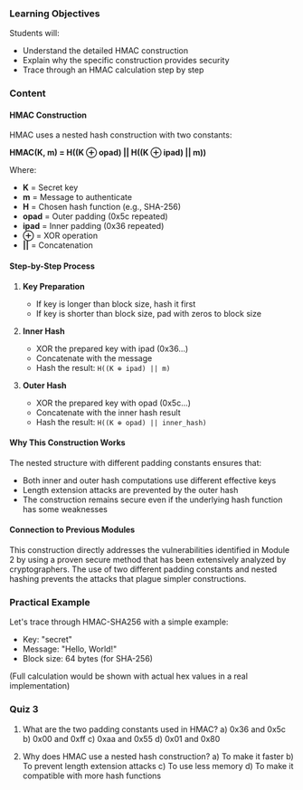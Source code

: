 ### Learning Objectives
Students will:
- Understand the detailed HMAC construction
- Explain why the specific construction provides security
- Trace through an HMAC calculation step by step

### Content

#### HMAC Construction
HMAC uses a nested hash construction with two constants:

**HMAC(K, m) = H((K ⊕ opad) || H((K ⊕ ipad) || m))**

Where:
- **K** = Secret key
- **m** = Message to authenticate
- **H** = Chosen hash function (e.g., SHA-256)
- **opad** = Outer padding (0x5c repeated)
- **ipad** = Inner padding (0x36 repeated)
- **⊕** = XOR operation
- **||** = Concatenation

#### Step-by-Step Process

1. **Key Preparation**
   - If key is longer than block size, hash it first
   - If key is shorter than block size, pad with zeros to block size

2. **Inner Hash**
   - XOR the prepared key with ipad (0x36...)
   - Concatenate with the message
   - Hash the result: `H((K ⊕ ipad) || m)`

3. **Outer Hash**
   - XOR the prepared key with opad (0x5c...)
   - Concatenate with the inner hash result
   - Hash the result: `H((K ⊕ opad) || inner_hash)`

#### Why This Construction Works
The nested structure with different padding constants ensures that:
- Both inner and outer hash computations use different effective keys
- Length extension attacks are prevented by the outer hash
- The construction remains secure even if the underlying hash function has some weaknesses

#### Connection to Previous Modules
This construction directly addresses the vulnerabilities identified in Module 2 by using a proven secure method that has been extensively analyzed by cryptographers. The use of two different padding constants and nested hashing prevents the attacks that plague simpler constructions.

### Practical Example
Let's trace through HMAC-SHA256 with a simple example:
- Key: "secret"
- Message: "Hello, World!"
- Block size: 64 bytes (for SHA-256)

(Full calculation would be shown with actual hex values in a real implementation)

### Quiz 3
1. What are the two padding constants used in HMAC?
   a) 0x36 and 0x5c
   b) 0x00 and 0xff
   c) 0xaa and 0x55
   d) 0x01 and 0x80

2. Why does HMAC use a nested hash construction?
   a) To make it faster
   b) To prevent length extension attacks
   c) To use less memory
   d) To make it compatible with more hash functions